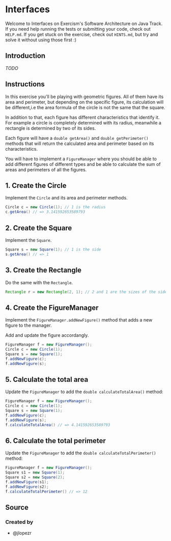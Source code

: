 # Interfaces

Welcome to Interfaces on Exercism's Software Architecture on Java Track.
If you need help running the tests or submitting your code, check out `HELP.md`.
If you get stuck on the exercise, check out `HINTS.md`, but try and solve it without using those first :)

## Introduction

*TODO*

## Instructions

In this exercise you'll be playing with geometric figures. All of them have its area and perimeter, but depending on the specific figure, its calculation will be different,i.e the area formula of the circle is not the same that the square.

In addition to that, each figure has different characteristics that identify it. For example a circle is completely determined with its radius, meanwhile a rectangle is determined by two of its sides.

Each figure will have a `double getArea()` and `double getPerimeter()` methods that will return the calculated area and perimeter based on its characteristics.


You will have to implement a `FigureManager` where you should be able to add different figures of different types and be able to calculate the sum of areas and perimeters of all the figures.

## 1. Create the Circle

Implement the `Circle` and its area and perimeter methods.

```java
Circle c = new Circle(1); // 1 is the radius
c.getArea() // => 3.141592653589793
```

## 2. Create the Square

Implement the `Square`.


```java
Square s = new Square(1); // 1 is the side
s.getArea() // => 1
```

## 3. Create the Rectangle

Do the same with the `Rectangle`.

```java
Rectangle r = new Rectangle(2, 1); // 2 and 1 are the sizes of the sides r.getArea() // => 2
```


## 4. Create the FigureManager

Implement the `FigureManager.addNewFigure()` method that adds a new figure to the manager. 

Add and update the figure accordangly.


```java
FigureManager f = new FigureManager();
Circle c = new Circle(1);
Square s = new Square(1);
f.addNewFigure(c);
f.addNewFigure(s);
```

## 5. Calculate the total area
 
Update the `FigureManager` to add the `double calculateTotalArea()` method:

```java
FigureManager f = new FigureManager();
Circle c = new Circle(1);
Square s = new Square(1);
f.addNewFigure(c);
f.addNewFigure(s);
f.calculateTotalArea() // => 4.141592653589793
```

## 6. Calculate the total perimeter
 
Update the `FigureManager` to add the `double calculateTotalPerimeter()` method:

```java
FigureManager f = new FigureManager();
Square s1 = new Square(1);
Square s2 = new Square(2);
f.addNewFigure(s1);
f.addNewFigure(s2);
f.calculateTotalPerimeter() // => 12
```

## Source

### Created by

- @jlopezr
